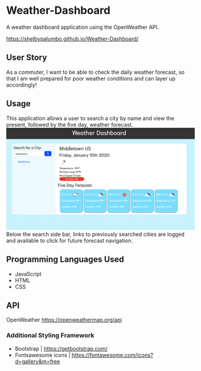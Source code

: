 # Weather-Dashboard
A weather dashboard application using the OpenWeather API.

https://shelbypalumbo.github.io/Weather-Dashboard/

## User Story
As a commuter, I want to be able to check the daily weather forecast, so that I am well prepared for poor weather conditions and can layer up accordingly!

## Usage
This application allows a user to search a city by name and view the present, followed by the five day, weather forecast.
![Portfolio Page](assets/weatherDash.png)
Below the search side bar, links to previously searched cities are logged and available to click for future forecast navigation.

## Programming Languages Used
* JavaScript
* HTML
* CSS

## API 
OpenWeather https://openweathermap.org/api

### Additional Styling Framework 
* Bootstrap | https://getbootstrap.com/
* Fontsawesome icons | https://fontawesome.com/icons?d=gallery&m=free
